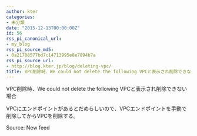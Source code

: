 ```yaml
---
author: kter
categories:
- 未分類
date: "2015-12-13T00:00:00Z"
id: 56
rss_pi_canonical_url:
- my_blog
rss_pi_source_md5:
- 0a21788577bd7c14713995e8e7894b7a
rss_pi_source_url:
- http://blog.kter.jp/blog/deleting-vpc/
title: VPC削除時、We could not delete the following VPCと表示され削除できない場合
---
```

VPC削除時、We could not delete the following VPCと表示され削除できない場合

VPCにエンドポイントがあるとだめらしいので、VPCエンドポイントを手動で削除してからVPCを削除する。

Source: New feed